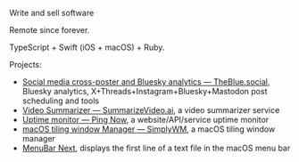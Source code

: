 Write and sell software

Remote since forever.

TypeScript + Swift (iOS + macOS) + Ruby.

Projects:

* [Social media cross-poster and Bluesky analytics — TheBlue.social](https://theblue.social), Bluesky analytics, X+Threads+Instagram+Bluesky+Mastodon post scheduling and tools
* [Video Summarizer — SummarizeVideo.ai](https://summarizevideo.ai), a video summarizer service
* [Uptime monitor — Ping Now](https://hboon.com/i-made-a-website-service-uptime-monitor/), a website/API/service uptime monitor
* [macOS tiling window Manager — SimplyWM](https://hboon.com/i-m-making-a-tiling-window-manager/), a macOS tiling window manager
* [MenuBar Next](https://motionobj.com/menubar-next/), displays the first line of a text file in the macOS menu bar
